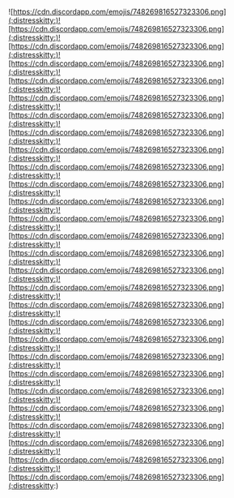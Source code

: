 ![https://cdn.discordapp.com/emojis/748269816527323306.png](:distresskitty:)![https://cdn.discordapp.com/emojis/748269816527323306.png](:distresskitty:)![https://cdn.discordapp.com/emojis/748269816527323306.png](:distresskitty:)![https://cdn.discordapp.com/emojis/748269816527323306.png](:distresskitty:)![https://cdn.discordapp.com/emojis/748269816527323306.png](:distresskitty:)![https://cdn.discordapp.com/emojis/748269816527323306.png](:distresskitty:)![https://cdn.discordapp.com/emojis/748269816527323306.png](:distresskitty:)![https://cdn.discordapp.com/emojis/748269816527323306.png](:distresskitty:)![https://cdn.discordapp.com/emojis/748269816527323306.png](:distresskitty:)![https://cdn.discordapp.com/emojis/748269816527323306.png](:distresskitty:)![https://cdn.discordapp.com/emojis/748269816527323306.png](:distresskitty:)![https://cdn.discordapp.com/emojis/748269816527323306.png](:distresskitty:)![https://cdn.discordapp.com/emojis/748269816527323306.png](:distresskitty:)![https://cdn.discordapp.com/emojis/748269816527323306.png](:distresskitty:)![https://cdn.discordapp.com/emojis/748269816527323306.png](:distresskitty:)![https://cdn.discordapp.com/emojis/748269816527323306.png](:distresskitty:)![https://cdn.discordapp.com/emojis/748269816527323306.png](:distresskitty:)![https://cdn.discordapp.com/emojis/748269816527323306.png](:distresskitty:)![https://cdn.discordapp.com/emojis/748269816527323306.png](:distresskitty:)![https://cdn.discordapp.com/emojis/748269816527323306.png](:distresskitty:)![https://cdn.discordapp.com/emojis/748269816527323306.png](:distresskitty:)![https://cdn.discordapp.com/emojis/748269816527323306.png](:distresskitty:)![https://cdn.discordapp.com/emojis/748269816527323306.png](:distresskitty:)![https://cdn.discordapp.com/emojis/748269816527323306.png](:distresskitty:)![https://cdn.discordapp.com/emojis/748269816527323306.png](:distresskitty:)![https://cdn.discordapp.com/emojis/748269816527323306.png](:distresskitty:)![https://cdn.discordapp.com/emojis/748269816527323306.png](:distresskitty:)![https://cdn.discordapp.com/emojis/748269816527323306.png](:distresskitty:)
